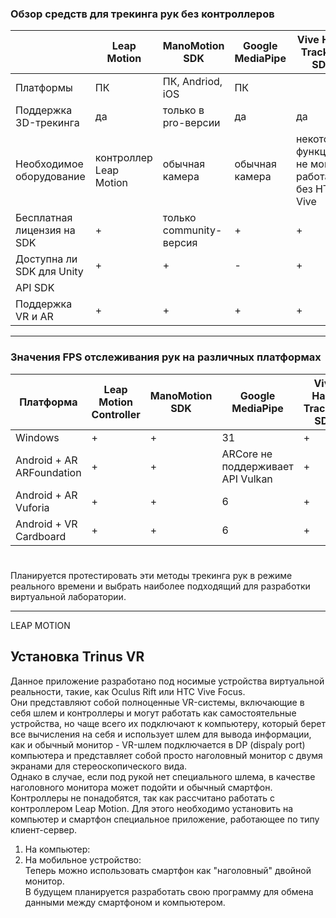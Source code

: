 ### Обзор средств для трекинга рук без контроллеров ###
| | Leap Motion | ManoMotion SDK | Google MediaPipe | Vive Hand Tracking SDK | Mixed Reality ToolKit | Oculus Hand Tracking | FingerTrack | PrimeX Haptic VR |
| - | - | - | - | - | - | - | - | - |
| Платформы | ПК | ПК, Andriod, iOS | ПК |
| Поддержка 3D-трекинга | да | только в pro-версии | да | да | да | да | да | да |
| Необходимое оборудование | контроллер Leap Motion | обычная камера | обычная камера | некоторые функции не могут работать без HTC Vive | некоторые функции не могут работать без HoloLens | Oculus | VR-браслет | VR-перчатки |
| Бесплатная лицензия на SDK | + | только community-версия | + | + | + | + | + | + |
| Доступна ли SDK для Unity | + | + | - | + | - | + | + | - |
| API SDK |
| Поддержка VR и AR | + | + | + | + | только VR | + | только VR | только VR |
*****
### Значения FPS отслеживания рук на различных платформах
| Платформа | Leap Motion Controller | ManoMotion SDK | Google MediaPipe | Vive Hand Tracking SDK | Mixed Reality ToolKit | Oculus Hand Tracking |
| - | - | - | - | - | - | - |
| Windows | + | + | 31 | + | + | + |
| Android + AR ARFoundation | + | + | ARCore не поддерживает API Vulkan | + | + | + |
| Android + AR Vuforia | + | + | 6 | + | + | + |
| Android + VR Cardboard | + | + | 6 | + | + | + |
#
Планируется протестировать эти методы трекинга рук в режиме реального времени и выбрать наиболее подходящий для разработки виртуальной лаборатории.
******
LEAP MOTION



## Установка Trinus VR ##
Данное приложение разработано под носимые устройства виртуальной реальности, такие, как Oculus Rift или HTC Vive Focus.  
Они представляют собой полноценные VR-системы, включающие в себя шлем и контроллеры и могут работать как самостоятельные устройства, но чаще всего их подключают к компьютеру, который берет все вычисления на себя и использует шлем для вывода информации, как и обычный монитор - VR-шлем подключается в DP (dispaly port) компьютера и представляет собой просто наголовный монитор с двумя экранами для стереоскопического вида.  
Однако в случае, если под рукой нет специального шлема, в качестве наголовного монитора может подойти и обычный смартфон. Контроллеры не понадобятся, так как рассчитано работать с контроллером Leap Motion. Для этого необходимо установить на компьютер и смартфон специальное приложение, работающее по типу клиент-сервер.  
1. На компьютер:  
2. На мобильное устройство:  
Теперь можно использовать смартфон как "наголовный" двойной монитор.  
В будущем планируется разработать свою программу для обмена данными между смартфоном и компьютером.  
